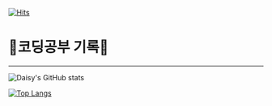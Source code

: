 [![Hits](https://hits.seeyoufarm.com/api/count/incr/badge.svg?url=https%3A%2F%2Fgithub.com%2Fdaisy6365&count_bg=%238679D1&title_bg=%23A4A6FF&icon=&icon_color=%23E7E7E7&title=hits&edge_flat=false)](https://hits.seeyoufarm.com)

# 🌱코딩공부 기록🌱
---

![Daisy's GitHub stats](https://github-readme-stats.vercel.app/api?username=daisy6365&show_icons=true&theme=material-palenight)


[![Top Langs](https://github-readme-stats.vercel.app/api/top-langs/?username=daisy6365&layout=compact&theme=material-palenight)](https://github.com/anuraghazra/github-readme-stats)


<!--(https://github-readme-stats.vercel.app/api/top-langs/?username=daisy6365ID&show_icons=true&hide_border=true&title_color=004386&icon_color=004386&layout=compact)](https://github.com/daisy6365)-->


<!--
**daisy6365/daisy6365** is a ✨ _special_ ✨ repository because its `README.md` (this file) appears on your GitHub profile.
